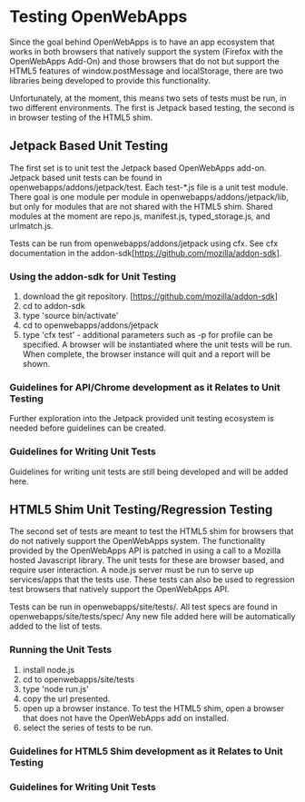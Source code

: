 # Testing OpenWebApps

Since the goal behind OpenWebApps is to have an app ecosystem that works in both browsers that natively support the system (Firefox with the OpenWebApps Add-On) and those browsers that do not but support the HTML5 features of window.postMessage and localStorage, there are two libraries being developed to provide this functionality.

Unfortunately, at the moment, this means two sets of tests must be run, in two different environments.  The first is Jetpack based testing, the second is in browser testing of the HTML5 shim.

## Jetpack Based Unit Testing
The first set is to unit test the Jetpack based OpenWebApps add-on.  Jetpack based unit tests can be found in openwebapps/addons/jetpack/test.  Each test-*.js file is a unit test module.  There goal is one module per module in openwebapps/addons/jetpack/lib, but only for modules that are not shared with the HTML5 shim.  Shared modules at the moment are repo.js, manifest.js, typed_storage.js, and urlmatch.js.

Tests can be run from openwebapps/addons/jetpack using cfx.  See cfx documentation in the addon-sdk[https://github.com/mozilla/addon-sdk].  

### Using the addon-sdk for Unit Testing

1. download the git repository. [https://github.com/mozilla/addon-sdk]
2. cd to addon-sdk
3. type 'source bin/activate'
4. cd to openwebapps/addons/jetpack
5. type 'cfx test' - additional parameters such as -p for profile can be specified. A browser will be instantiated where the unit tests will be run.  When complete, the browser instance will quit and a report will be shown.

### Guidelines for API/Chrome development as it Relates to Unit Testing
Further exploration into the Jetpack provided unit testing ecosystem is needed before guidelines can be created.

### Guidelines for Writing Unit Tests
Guidelines for writing unit tests are still being developed and will be added here.

## HTML5 Shim Unit Testing/Regression Testing

The second set of tests are meant to test the HTML5 shim for browsers that do not natively support the OpenWebApps system.  The functionality provided by the OpenWebApps API is patched in using a call to a Mozilla hosted Javascript library.  The unit tests for these are browser based, and require user interaction.  A node.js server must be run to serve up services/apps that the tests use.  These tests can also be used to regression test browsers that natively support the OpenWebApps API.

Tests can be run in openwebapps/site/tests/.  All test specs are found in openwebapps/site/tests/spec/  Any new file added here will be automatically added to the list of tests.

### Running the Unit Tests

1. install node.js
2. cd to openwebapps/site/tests
3. type 'node run.js'
4. copy the url presented.
5. open up a browser instance.  To test the HTML5 shim, open a browser that does not have the OpenWebApps add on installed.
6. select the series of tests to be run.

### Guidelines for HTML5 Shim development as it Relates to Unit Testing

### Guidelines for Writing Unit Tests

